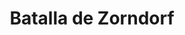 ﻿---
title: "Batalla de Zorndorf"
permalink: periodes_1047.html
layout: periode
dataInici: 1758-08-25
sidebar: periodes
pares:
  - 458:
    title: "Guerra de los Siete Años"
    dataInici: "(1756)"
    dataFi: "(1763)"

fills:
jocsPrincipals:
  - title: "Zorndorf"
    bggId: 11093
    dataInici: 
    dataFi: 

jocsEscenaris:
jocsEpoca:
  - title: "Prussia's Glory"
    bggId: 3316
    escenari: "Zorndorf"
    dataInici: 
    dataFi: 

jocsEpocaEscenaris:
---
